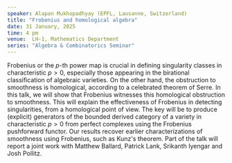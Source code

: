 ```yaml
---
speaker: Alapan Mukhopadhyay (EPFL, Lausanne, Switzerland)
title: "Frobenius and homological algebra"
date: 31 January, 2025
time: 4 pm
venue:  LH-1, Mathematics Department
series: "Algebra & Combinatorics Seminar"
---
```


Frobenius or the $p$-th power map is crucial in defining singularity
classes in characteristic $p > 0$, especially those appearing in the
birational classification of algebraic varieties. On the other hand, the
obstruction to smoothness is homological, according to a celebrated
theorem of Serre. In this talk, we will show that Frobenius witnesses
this homological obstruction to smoothness. This will explain the
effectiveness of Frobenius in detecting singularities, from a homological
point of view. The key will be to produce (explicit) generators of the
bounded derived category of a variety in characteristic $p > 0$ from
perfect complexes using the Frobenius pushforward functor. Our results
recover earlier characterizations of smoothness using Frobenius, such as
Kunz's theorem. Part of the talk will report a joint work with Matthew
Ballard, Patrick Lank, Srikanth Iyengar and Josh Pollitz.
